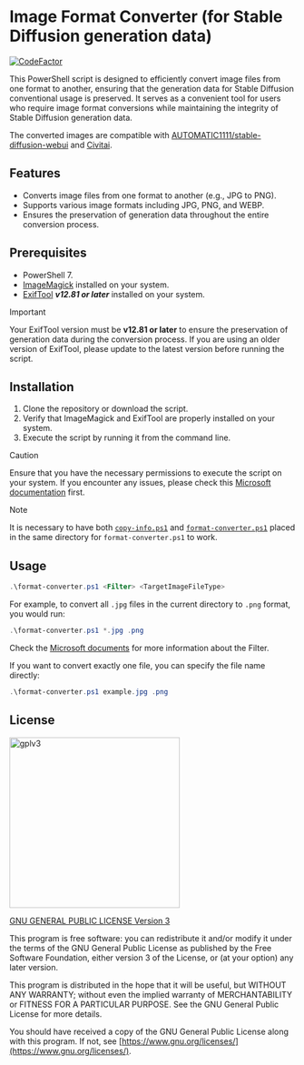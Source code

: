 # Image Format Converter (for Stable Diffusion generation data)

[![CodeFactor](https://www.codefactor.io/repository/github/jim60105/sd-image-format-converter/badge)](https://www.codefactor.io/repository/github/jim60105/sd-image-format-converter)

This PowerShell script is designed to efficiently convert image files from one format to another, ensuring that the generation data for Stable Diffusion conventional usage is preserved. It serves as a convenient tool for users who require image format conversions while maintaining the integrity of Stable Diffusion generation data.

The converted images are compatible with [AUTOMATIC1111/stable-diffusion-webui](https://github.com/AUTOMATIC1111/stable-diffusion-webui) and [Civitai](https://civitai.com/).

## Features

- Converts image files from one format to another (e.g., JPG to PNG).
- Supports various image formats including JPG, PNG, and WEBP.
- Ensures the preservation of generation data throughout the entire conversion process.

## Prerequisites

- PowerShell 7.
- [ImageMagick](https://imagemagick.org/index.php) installed on your system.
- [ExifTool](https://exiftool.org/) _**v12.81 or later**_ installed on your system.

> [!IMPORTANT]  
> Your ExifTool version must be **v12.81 or later** to ensure the preservation of generation data during the conversion process. If you are using an older version of ExifTool, please update to the latest version before running the script.

## Installation

1. Clone the repository or download the script.
2. Verify that ImageMagick and ExifTool are properly installed on your system.
3. Execute the script by running it from the command line.

> [!CAUTION]
> Ensure that you have the necessary permissions to execute the script on your system. If you encounter any issues, please check this [Microsoft documentation](https://learn.microsoft.com/en-us/powershell/module/microsoft.powershell.core/about/about_execution_policies) first.

> [!NOTE]
> It is necessary to have both [`copy-info.ps1`](copy-info.ps1) and [`format-converter.ps1`](format-converter.ps1) placed in the same directory for `format-converter.ps1` to work.

## Usage

```powershell
.\format-converter.ps1 <Filter> <TargetImageFileType>
```

For example, to convert all `.jpg` files in the current directory to `.png` format, you would run:

```powershell
.\format-converter.ps1 *.jpg .png
```

Check the [Microsoft documents](https://learn.microsoft.com/en-us/powershell/module/microsoft.powershell.management/get-childitem?view=powershell-7.4#-filter) for more information about the Filter.

If you want to convert exactly one file, you can specify the file name directly:

```powershell
.\format-converter.ps1 example.jpg .png
```

## License

<img src="https://github.com/jim60105/sd-image-format-converter/assets/16995691/c528df1f-ac1b-4f8c-810e-73c83409608d" alt="gplv3" width="300" />

[GNU GENERAL PUBLIC LICENSE Version 3](LICENSE)

This program is free software: you can redistribute it and/or modify it under the terms of the GNU General Public License as published by the Free Software Foundation, either version 3 of the License, or (at your option) any later version.

This program is distributed in the hope that it will be useful, but WITHOUT ANY WARRANTY; without even the implied warranty of MERCHANTABILITY or FITNESS FOR A PARTICULAR PURPOSE. See the GNU General Public License for more details.

You should have received a copy of the GNU General Public License along with this program. If not, see [https://www.gnu.org/licenses/](https://www.gnu.org/licenses/).
